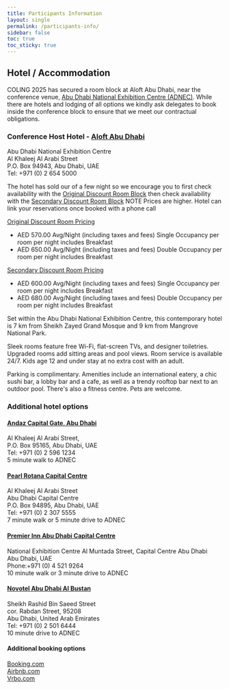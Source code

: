 ```yaml
---
title: Participants Information
layout: single
permalink: /participants-info/
sidebar: false
toc: true
toc_sticky: true
---
```


## Hotel / Accommodation

COLING 2025 has secured a room block at Aloft Abu Dhabi, near the conference venue, [Abu Dhabi National Exhibition Centre (ADNEC)](https://adnec.ae/). While there are hotels and lodging of all options we kindly ask delegates to book inside the conference block to ensure that we meet our contractual obligations.

### Conference Host Hotel - [Aloft Abu Dhabi](https://www.marriott.com/en-us/hotels/auhnl-aloft-abu-dhabi/overview/)

Abu Dhabi National Exhibition Centre  
Al Khaleej Al Arabi Street  
P.O. Box 94943, Abu Dhabi, UAE  
Tel: +971 (0) 2 654 5000  

The hotel has sold our of a few night so we encourage you to first check availability with the [Original Discount Room Block](https://nam11.safelinks.protection.outlook.com/?url=https%3A%2F%2Fwww.marriott.com%2Fevent-reservations%2Freservation-link.mi%3Fid%3D1732375424288%26key%3DGRP%26guestreslink2%3Dtrue%26app%3Dresvlink&data=05%7C02%7CReservations.AloftAbuDhabi%40alofthotels.com%7Cd522a6a624a647230a4308dd0bd2e833%7Cd2033364dec34a1c97723f41ca7c4b75%7C1%7C0%7C638679722656641177%7CUnknown%7CTWFpbGZsb3d8eyJFbXB0eU1hcGkiOnRydWUsIlYiOiIwLjAuMDAwMCIsIlAiOiJXaW4zMiIsIkFOIjoiTWFpbCIsIldUIjoyfQ%3D%3D%7C0%7C%7C%7C&sdata=xVs2xU1yz3fp5JfImGE4IV%2BnLnJ2WBSdIRyc0nScsy8%3D&reserved=0)  then check availability with the [Secondary Discount Room Block](https://nam11.safelinks.protection.outlook.com/?url=https%3A%2F%2Fwww.marriott.com%2Fevent-reservations%2Freservation-link.mi%3Fid%3D1732375424288%26key%3DGRP%26guestreslink2%3Dtrue%26app%3Dresvlink&data=05%7C02%7CReservations.AloftAbuDhabi%40alofthotels.com%7Cd522a6a624a647230a4308dd0bd2e833%7Cd2033364dec34a1c97723f41ca7c4b75%7C1%7C0%7C638679722656662866%7CUnknown%7CTWFpbGZsb3d8eyJFbXB0eU1hcGkiOnRydWUsIlYiOiIwLjAuMDAwMCIsIlAiOiJXaW4zMiIsIkFOIjoiTWFpbCIsIldUIjoyfQ%3D%3D%7C0%7C%7C%7C&sdata=TwrU29Cb1UTIQ1cSig8lVr1VE0bIwevKD4WWxlD%2FZww%3D&reserved=0) NOTE Prices are higher. Hotel can link your reservations once booked with a phone call

[Original Discount Room Pricing](https://nam11.safelinks.protection.outlook.com/?url=https%3A%2F%2Fwww.marriott.com%2Fevent-reservations%2Freservation-link.mi%3Fid%3D1732375424288%26key%3DGRP%26guestreslink2%3Dtrue%26app%3Dresvlink&data=05%7C02%7CReservations.AloftAbuDhabi%40alofthotels.com%7Cd522a6a624a647230a4308dd0bd2e833%7Cd2033364dec34a1c97723f41ca7c4b75%7C1%7C0%7C638679722656641177%7CUnknown%7CTWFpbGZsb3d8eyJFbXB0eU1hcGkiOnRydWUsIlYiOiIwLjAuMDAwMCIsIlAiOiJXaW4zMiIsIkFOIjoiTWFpbCIsIldUIjoyfQ%3D%3D%7C0%7C%7C%7C&sdata=xVs2xU1yz3fp5JfImGE4IV%2BnLnJ2WBSdIRyc0nScsy8%3D&reserved=0)

- AED 570.00 Avg/Night (including taxes and fees) Single Occupancy per room per night includes Breakfast
- AED 650.00 Avg/Night (including taxes and fees) Double Occupancy per room per night includes Breakfast

[Secondary Discount Room Pricing](https://nam11.safelinks.protection.outlook.com/?url=https%3A%2F%2Fwww.marriott.com%2Fevent-reservations%2Freservation-link.mi%3Fid%3D1732375424288%26key%3DGRP%26guestreslink2%3Dtrue%26app%3Dresvlink&data=05%7C02%7CReservations.AloftAbuDhabi%40alofthotels.com%7Cd522a6a624a647230a4308dd0bd2e833%7Cd2033364dec34a1c97723f41ca7c4b75%7C1%7C0%7C638679722656662866%7CUnknown%7CTWFpbGZsb3d8eyJFbXB0eU1hcGkiOnRydWUsIlYiOiIwLjAuMDAwMCIsIlAiOiJXaW4zMiIsIkFOIjoiTWFpbCIsIldUIjoyfQ%3D%3D%7C0%7C%7C%7C&sdata=TwrU29Cb1UTIQ1cSig8lVr1VE0bIwevKD4WWxlD%2FZww%3D&reserved=0)

- AED 600.00 Avg/Night (including taxes and fees) Single Occupancy per room per night includes Breakfast
- AED 680.00 Avg/Night (including taxes and fees) Double Occupancy per room per night includes Breakfast

Set within the Abu Dhabi National Exhibition Centre, this contemporary hotel is 7 km from Sheikh Zayed Grand Mosque and 9 km from Mangrove National Park.

Sleek rooms feature free Wi-Fi, flat-screen TVs, and designer toiletries. Upgraded rooms add sitting areas and pool views. Room service is available 24/7. Kids age 12 and under stay at no extra cost with an adult.

Parking is complimentary. Amenities include an international eatery, a chic sushi bar, a lobby bar and a cafe, as well as a trendy rooftop bar next to an outdoor pool. There's also a fitness centre. Pets are welcome.

### Additional hotel options

#### [Andaz Capital Gate, Abu Dhabi](https://www.hyatt.com/andaz/abdcc-andaz-capital-gate-abu-dhabi)

Al Khaleej Al Arabi Street,  
P.O. Box 95165, Abu Dhabi, UAE  
Tel: +971 (0) 2 596 1234  
5 minute walk to ADNEC  

#### [Pearl Rotana Capital Centre](https://www.rotana.com/rotanahotelandresorts/unitedarabemirates/abudhabi/pearlrotana)

Al Khaleej Al Arabi Street  
Abu Dhabi Capital Centre  
P.O. Box 94895, Abu Dhabi, UAE  
Tel: +971 (0) 2 307 5555  
7 minute walk or 5 minute drive to ADNEC  
 
#### [Premier Inn Abu Dhabi Capital Centre](https://mena.premierinn.com/en/hotel-directory/abu-dhabi/abu-dhabi-capital-centre-hotel/)

National Exhibition Centre
Al Muntada Street, Capital Centre Abu Dhabi  
Abu Dhabi, UAE  
Phone:+971 (0) 4 521 9264  
10 minute walk or 3 minute drive to ADNEC  
 
#### [Novotel Abu Dhabi Al Bustan](https://www.novotel-abudhabi-albustan.com/)

Sheikh Rashid Bin Saeed Street  
cor. Rabdan Street, 95208  
Abu Dhabi, United Arab Emirates  
Tel: +971 (0) 2 501 6444  
10 minute drive to ADNEC  
 
#### Additional booking options

[Booking.com](https://www.booking.com/searchresults.html?ss=Abu+Dhabi+National+Exhibitions+Company+%28ADNEC%29%2C+Abu+Dhabi%2C+Abu+Dhabi+Emirate%2C+United+Arab+Emirates&map=1&efdco=1&label=gen173nr-1FCAEoggI46AdIM1gEaKYCiAEBmAExuAEXyAEM2AEB6AEB-AECiAIBqAIDuAKo5665BsACAdICJDdmOTZlYTViLTM0YzEtNDU1YS05ZGQwLTE3NjMyYWQ0NDQ0ONgCBeACAQ&aid=304142&lang=en-us&sb=1&src_elem=sb&src=index&dest_id=11636&dest_type=landmark&ac_position=0&ac_click_type=b&ac_langcode=xu&ac_suggestion_list_length=1&search_selected=true&search_pageview_id=26dd811475f403c7&ac_meta=GhAyNmRkODExNDc1ZjQwM2M3IAAoATICeHU6BkFkbmVjIEAASgBQAA%3D%3D&checkin=2025-01-18&checkout=2025-01-25&group_adults=2&no_rooms=1&group_children=0#map_opened)  
[Airbnb.com](https://www.airbnb.com/s/ADNEC-Centre-Al-Ain-~-Abu-Dhabi-~-United-Arab-Emirates/homes?search_mode=flex_destinations_search&refinement_paths%5B%5D=%2Fhomes&place_id=ChIJjal_Pdizij4RaRmJzMM06ok&checkin=2025-01-18&checkout=2025-01-25&adults=2&children=0)  
[Vrbo.com](https://www.vrbo.com/search?destination=Abu%20Dhabi%20National%20Exhibition%20Centre%2C%20Abu%20Dhabi%2C%20Abu%20Dhabi%2C%20United%20Arab%20Emirates&regionId=6126940&latLong=24.41732%2C54.43647&flexibility=0_DAY&d1=2025-01-18&startDate=2025-01-18&d2=2025-01-25&endDate=2025-01-25&adults=2&theme=&userIntent=&semdtl=&sort=RECOMMENDED)  

